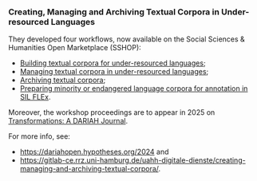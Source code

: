 ### Creating, Managing and Archiving Textual Corpora in Under-resourced Languages

They developed four workflows, now available on the Social Sciences & Humanities Open Marketplace (SSHOP):

- [Building textual corpora for under-resourced languages](https://marketplace.sshopencloud.eu/workflow/67KJnp);
- [Managing textual corpora in under-resourced languages](https://marketplace.sshopencloud.eu/workflow/fbXfuH);
- [Archiving textual corpora](https://marketplace.sshopencloud.eu/workflow/gDzIoY); 
- [Preparing minority or endangered language corpora for annotation in SIL FLEx](https://marketplace.sshopencloud.eu/workflow/MRkIZE).

Moreover, the workshop proceedings are to appear in 2025 on [Transformations: A DARIAH Journal](https://transformations.episciences.org/).

For more info, see:
- https://dariahopen.hypotheses.org/2024 and
- https://gitlab-ce.rrz.uni-hamburg.de/uahh-digitale-dienste/creating-managing-and-archiving-textual-corpora/. 
